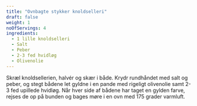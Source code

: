 ```yaml
---
title: "Ovnbagte stykker knoldselleri"
draft: false
weight: 1
noOfServings: 4
ingredients:
  - 1 lille knoldselleri
  - Salt
  - Peber
  - 2-3 fed hvidløg
  - Olivenolie
---
```


Skræl knoldsellerien, halvér og skær i både. Krydr rundhåndet med salt
og peber, og stegt bådene let gyldne i en pande med rigeligt olivenolie
samt 2-3 fed upillede hvidløg. Når hver side af bådene har taget en
gylden farve, rejses de op på bunden og bages møre i en ovn med 175
grader varmluft.

